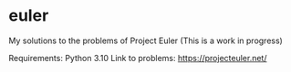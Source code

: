 # euler
My solutions to the problems of Project Euler (This is a work in progress)

Requirements: Python 3.10
Link to problems: https://projecteuler.net/ 
